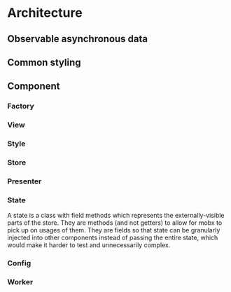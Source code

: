 # Architecture

## Observable asynchronous data

## Common styling

## Component

### Factory

### View

### Style

### Store

### Presenter

### State

A state is a class with field methods which represents the externally-visible parts of the store. They are methods (and not getters) to allow for mobx to pick up on usages of them. They are fields so that state can be granularly injected into other components instead of passing the entire state, which would make it harder to test and unnecessarily complex.

### Config

### Worker
